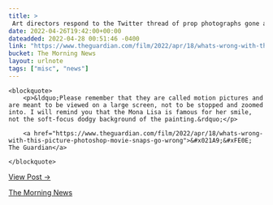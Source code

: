 ```yaml
---
title: > 
 Art directors respond to the Twitter thread of prop photographs gone awry. “Up until the early 2000s no one cared.”
date: 2022-04-26T19:42:00+00:00
dateadded: 2022-04-28 00:51:46 -0400
link: "https://www.theguardian.com/film/2022/apr/18/whats-wrong-with-this-picture-photoshop-movie-snaps-go-wrong"
bucket: The Morning News
layout: urlnote
tags: ["misc", "news"]
--- 
```




  
    
  

  
    <blockquote>
        <p>&ldquo;Please remember that they are called motion pictures and are meant to be viewed on a large screen, not to be stopped and zoomed into. I will remind you that the Mona Lisa is famous for her smile, not the soft-focus dodgy background of the painting.&rdquo;</p>
        
        <a href="https://www.theguardian.com/film/2022/apr/18/whats-wrong-with-this-picture-photoshop-movie-snaps-go-wrong">&#x021A9;&#xFE0E; The Guardian</a>
        
    </blockquote>
  
  <p><a href="https://themorningnews.org/p/art-directors-respond-to-the-twitter-thread-of-prop-photographs-gone-awry">View Post &rarr;</a></p>



 <!-- end excerpt --> 
<div class='bucket'><a class='internal-link' href='/buckets/the-morning-news'>The Morning News</a></div> 
